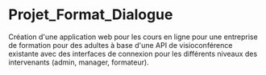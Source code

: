 # Projet_Format_Dialogue

Création d'une application web pour les cours en ligne pour une entreprise de formation pour des adultes 
à base d'une API de visioconférence existante avec des interfaces de connexion pour les différents niveaux des intervenants (admin, manager, formateur).
